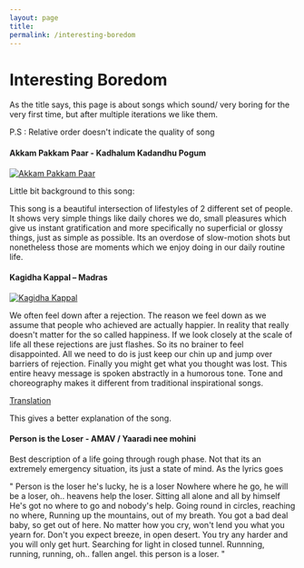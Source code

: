 ```yaml
---
layout: page
title: 
permalink: /interesting-boredom
---
```


# Interesting Boredom

As the title says, this page is about songs which sound/ very boring for the very first time, but after multiple iterations we like them.

P.S : Relative order doesn't indicate the quality of song 

####  Akkam Pakkam Paar - Kadhalum Kadandhu Pogum

[![Akkam Pakkam Paar](https://img.youtube.com/vi/ijiQ2vsIJqg/0.jpg)](https://www.youtube.com/watch?v=ijiQ2vsIJqg)

Little bit background to this song:

This song is a beautiful intersection of lifestyles of 2 different set of people.
It shows very simple things like daily chores we do, small pleasures which give us instant gratification and more specifically no superficial or glossy things,
just as simple as possible. Its an overdose of slow-motion shots but nonetheless those are moments which we enjoy doing in our daily routine life.




#### Kagidha Kappal – Madras

[![Kagidha Kappal](https://img.youtube.com/vi/UlpVkEtb6w4/0.jpg)](https://www.youtube.com/watch?v=UlpVkEtb6w4)

We often feel down after a rejection. The reason we feel down as we assume that people who achieved are actually happier. In reality that really doesn't matter for the so called happiness. If we look closely at the scale of life all these rejections are just flashes. So its no brainer to feel disappointed. All we need to do is just keep our chin up and jump over barriers of rejection. Finally you might get what you thought was lost. This entire heavy message is spoken abstractly in a humorous tone. Tone and choreography makes it different from traditional inspirational songs. 

[Translation](https://ajzpage.wordpress.com/2016/01/22/kakidha-kappal-madras-lyrics-english-translation/)

This gives a better explanation of the song. 


#### Person is the Loser - AMAV / Yaaradi nee mohini

Best description of a life going through rough phase. Not that its an extremely emergency situation, its just a state of mind. 
As the lyrics goes

"
Person is the loser
he's lucky, he is a loser
Nowhere where he go, he will be a loser, oh.. heavens help the loser.
Sitting all alone and all by himself
He's got no where to go and nobody's help.
Going round in circles, reaching no where,
Running up the mountains, out of my breath.
You got a bad deal baby, so get out of here.
No matter how you cry, won't lend you what you yearn for.
Don't you expect breeze, in open desert.
You try any harder and you will only get hurt.
Searching for light in closed tunnel.
Runnning, running, running, oh.. fallen angel.
this person is a loser.
"
